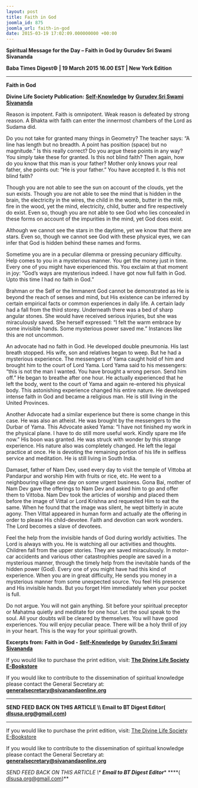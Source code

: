 ```yaml
---
layout: post
title: Faith in God
joomla_id: 875
joomla_url: faith-in-god
date: 2015-03-19 17:02:09.000000000 +00:00
---
```

  

















































**Spiritual Message for the Day – Faith in God by Gurudev Sri Swami Sivananda**

**Baba Times Digest© | 19 March 2015 16.00 EST | New York Edition**



* * *

**Faith in God**

**Divine Life Society Publication:** [**Self-Knowledge**](http://www.dlshq.org/download/selfknowledge.htm#_VPID_37) **by** [**Gurudev Sri Swami Sivananda**](http://www.dlshq.org/saints/siva.htm)

Reason is impotent. Faith is omnipotent. Weak reason is defeated by strong reason. A Bhakta with faith can enter the innermost chambers of the Lord as Sudama did.

Do you not take for granted many things in Geometry? The teacher says: “A line has length but no breadth. A point has position (space) but no magnitude.” Is this really correct? Do you argue these points in any way? You simply take these for granted. Is this not blind faith? Then again, how do you know that this man is your father? Mother only knows your real father, she points out: “He is your father.” You have accepted it. Is this not blind faith?

Though you are not able to see the sun on account of the clouds, yet the sun exists. Though you are not able to see the mind that is hidden in the brain, the electricity in the wires, the child in the womb, butter in the milk, fire in the wood, yet the mind, electricity, child, butter and fire respectively do exist. Even so, though you are not able to see God who lies concealed in these forms on account of the impurities in the mind, yet God does exist.

Although we cannot see the stars in the daytime, yet we know that there are stars. Even so, though we cannot see God with these physical eyes, we can infer that God is hidden behind these names and forms.

Sometime you are in a peculiar dilemma or pressing pecuniary difficulty. Help comes to you in a mysterious manner. You get the money just in time. Every one of you might have experienced this. You exclaim at that moment in joy: “God’s ways are mysterious indeed. I have got now full faith in God. Upto this time I had no faith in God.”

Brahman or the Self or the Immanent God cannot be demonstrated as He is beyond the reach of senses and mind, but His existence can be inferred by certain empirical facts or common experiences in daily life. A certain lady had a fall from the third storey. Underneath there was a bed of sharp angular stones. She would have received serious injuries, but she was miraculously saved. She herself expressed: “I felt the warm embrace by some invisible hands. Some mysterious power saved me.” Instances like this are not uncommon.

An advocate had no faith in God. He developed double pneumonia. His last breath stopped. His wife, son and relatives began to weep. But he had a mysterious experience. The messengers of Yama caught hold of him and brought him to the court of Lord Yama. Lord Yama said to his messengers: “this is not the man I wanted. You have brought a wrong person. Send him off.” He began to breathe after one hour. He actually experienced that he left the body, went to the court of Yama and again re-entered his physical body. This astonishing experience changed his entire nature. He developed intense faith in God and became a religious man. He is still living in the United Provinces.

Another Advocate had a similar experience but there is some change in this case. He was also an atheist. He was brought by the messengers to the Durbar of Yama. This Advocate asked Yama: “I have not finished my work in the physical plane. I have to do still more useful work. Kindly spare me life now.” His boon was granted. He was struck with wonder by this strange experience. His nature also was completely changed. He left the legal practice at once. He is devoting the remaining portion of his life in selfless service and meditation. He is still living in South India.

Damaset, father of Nam Dev, used every day to visit the temple of Vittoba at Pandarpur and worship Him with fruits or rice, etc. He went to a neighbouring village one day on some urgent business. Gona Bai, mother of Nam Dev gave the offerings to Nam Dev and asked him to go and offer them to Vittoba. Nam Dev took the articles of worship and placed them before the image of Vittal or Lord Krishna and requested Him to eat the same. When he found that the image was silent, he wept bitterly in acute agony. Then Vittal appeared in human form and actually ate the offering in order to please His child-devotee. Faith and devotion can work wonders. The Lord becomes a slave of devotees.

Feel the help from the invisible hands of God during worldly activities. The Lord is always with you. He is watching all our activities and thoughts. Children fall from the upper stories. They are saved miraculously. In motor-car accidents and various other catastrophies people are saved in a mysterious manner, through the timely help from the inevitable hands of the hidden power (God). Every one of you might have had this kind of experience. When you are in great difficulty, He sends you money in a mysterious manner from some unexpected source. You feel His presence and His invisible hands. But you forget Him immediately when your pocket is full.

Do not argue. You will not gain anything. Sit before your spiritual preceptor or Mahatma quietly and meditate for one hour. Let the soul speak to the soul. All your doubts will be cleared by themselves. You will have good experiences. You will enjoy peculiar peace. There will be a holy thrill of joy in your heart. This is the way for your spiritual growth.



**Excerpts from:**  **Faith in God -** [**Self-Knowledge**](http://www.dlshq.org/download/selfknowledge.htm#_VPID_37) **by** **[Gurudev Sri Swami Sivananda](http://www.dlshq.org/saints/siva.htm)**

If you would like to purchase the print edition, visit: **[The Divine Life Society E-Bookstore](http://www.dlshq.org/download/download.htm)**

If you would like to contribute to the dissemination of spiritual knowledge please contact the General Secretary at: [](mailto:%20%3Cscript%20type=%27text/javascript%27%3E%20%3C%21--%20var%20prefix%20=%20%27ma%27%20+%20%27il%27%20+%20%27to%27;%20var%20path%20=%20%27hr%27%20+%20%27ef%27%20+%20%27=%27;%20var%20addy57016%20=%20%27generalsecretary%27%20+%20%27@%27;%20addy57016%20=%20addy57016%20+%20%27sivanandaonline%27%20+%20%27.%27%20+%20%27org%27;%20document.write%28%27%3Ca%20%27%20+%20path%20+%20%27%5C%27%27%20+%20prefix%20+%20%27:%27%20+%20addy57016%20+%20%27%5C%27%3E%27%29;%20document.write%28addy57016%29;%20document.write%28%27%3C%5C/a%3E%27%29;%20//--%3E%5Cn%20%3C/script%3E%3Cscript%20type=%27text/javascript%27%3E%20%3C%21--%20document.write%28%27%3Cspan%20style=%5C%27display:%20none;%5C%27%3E%27%29;%20//--%3E%20%3C/script%3EThis%20email%20address%20is%20being%20protected%20from%20spambots.%20You%20need%20JavaScript%20enabled%20to%20view%20it.%20%3Cscript%20type=%27text/javascript%27%3E%20%3C%21--%20document.write%28%27%3C/%27%29;%20document.write%28%27span%3E%27%29;%20//--%3E%20%3C/script%3E?subject=Contribution%20to%20Dissemination%20of%20Spiritual%20Knowledge) **generalsecretary@sivanandaonline.org**

****

**SEND FEED BACK ON THIS ARTICLE \\\ Email to BT Digest Editor[](mailto:%20%3Cscript%20type=%27text/javascript%27%3E%20%3C%21--%20var%20prefix%20=%20%27ma%27%20+%20%27il%27%20+%20%27to%27;%20var%20path%20=%20%27hr%27%20+%20%27ef%27%20+%20%27=%27;%20var%20addy72654%20=%20%27dlsusa.org%27%20+%20%27@%27;%20addy72654%20=%20addy72654%20+%20%27gmail%27%20+%20%27.%27%20+%20%27com%27;%20document.write%28%27%3Ca%20%27%20+%20path%20+%20%27%5C%27%27%20+%20prefix%20+%20%27:%27%20+%20addy72654%20+%20%27%5C%27%3E%27%29;%20document.write%28addy72654%29;%20document.write%28%27%3C%5C/a%3E%27%29;%20//--%3E%5Cn%20%3C/script%3E%3Cscript%20type=%27text/javascript%27%3E%20%3C%21--%20document.write%28%27%3Cspan%20style=%5C%27display:%20none;%5C%27%3E%27%29;%20//--%3E%20%3C/script%3EThis%20email%20address%20is%20being%20protected%20from%20spambots.%20You%20need%20JavaScript%20enabled%20to%20view%20it.%20%3Cscript%20type=%27text/javascript%27%3E%20%3C%21--%20document.write%28%27%3C/%27%29;%20document.write%28%27span%3E%27%29;%20//--%3E%20%3C/script%3E?subject=DLS%20Posts)( [dlsusa.org@gmail.com](mailto:dlsusa.org@gmail.com))**



* * *



  

If you would like to purchase the print edition, visit: [The Divine Life Society E-Bookstore](http://www.dlshq.org/download/download.htm)

If you would like to contribute to the dissemination of spiritual knowledge please contact the General Secretary at: **[generalsecretary@sivanandaonline.org](mailto:generalsecretary@sivanandaonline.org)**

**SEND FEED BACK ON THIS ARTICLE \\\**  **Email to BT Digest Editor**** [](mailto:%20%3Cscript%20type=%27text/javascript%27%3E%20%3C%21--%20var%20prefix%20=%20%27ma%27%20+%20%27il%27%20+%20%27to%27;%20var%20path%20=%20%27hr%27%20+%20%27ef%27%20+%20%27=%27;%20var%20addy72654%20=%20%27dlsusa.org%27%20+%20%27@%27;%20addy72654%20=%20addy72654%20+%20%27gmail%27%20+%20%27.%27%20+%20%27com%27;%20document.write%28%27%3Ca%20%27%20+%20path%20+%20%27%5C%27%27%20+%20prefix%20+%20%27:%27%20+%20addy72654%20+%20%27%5C%27%3E%27%29;%20document.write%28addy72654%29;%20document.write%28%27%3C%5C/a%3E%27%29;%20//--%3E%5Cn%20%3C/script%3E%3Cscript%20type=%27text/javascript%27%3E%20%3C%21--%20document.write%28%27%3Cspan%20style=%5C%27display:%20none;%5C%27%3E%27%29;%20//--%3E%20%3C/script%3EThis%20email%20address%20is%20being%20protected%20from%20spambots.%20You%20need%20JavaScript%20enabled%20to%20view%20it.%20%3Cscript%20type=%27text/javascript%27%3E%20%3C%21--%20document.write%28%27%3C/%27%29;%20document.write%28%27span%3E%27%29;%20//--%3E%20%3C/script%3E?subject=DLS%20Posts)****( [dlsusa.org@gmail.com](mailto:dlsusa.org@gmail.com))**  
